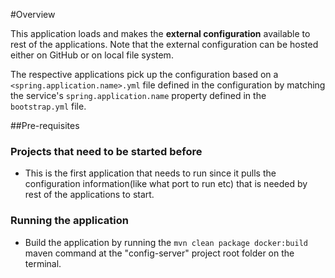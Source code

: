 #Overview

This application loads and makes the **external configuration** available to rest of the applications. Note that the external configuration can be hosted either on GitHub or on local file system.

The respective applications pick up the configuration based on a `<spring.application.name>.yml` file defined in the configuration by matching the service's `spring.application.name` property defined in the `bootstrap.yml` file.

##Pre-requisites

### Projects that need to be started before
* This is the first application that needs to run since it pulls the configuration information(like what port to run etc) that is needed by rest of the applications to start.

### Running the application
* Build the application by running the `mvn clean package docker:build` maven command at the "config-server" project root folder	on the terminal.